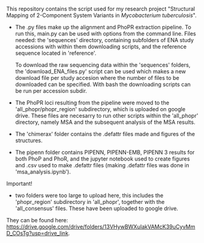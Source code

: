 This repository contains the script used for my research project "Structural Mapping of 2-Component System Variants in
_Mycobacterium tuberculosis_". 

- The .py files make up the alignment and PhoPR extraction pipeline. To run this, main.py can be used with options from the command line. Files needed: the 'sequences' directory, containing subfolders of ENA study accessions with within them downloading scripts, and the reference sequence located in 'reference'.

  To download the raw sequencing data within the 'sequences' folders, the 'download_ENA_files.py' script can be used which makes a new download file per study accesion where the number of files to be downloaded can be specified. With bash the downloading scripts can be run per accession subdir.
- The PhoPR loci resulting from the pipeline were moved to the 'all_phopr/phopr_region' subdirectory, which is uploaded on google drive. These files are necesarry to run other scripts within the 'all_phopr' directory, namely MSA and the subsequent analysis of the MSA results.
- The 'chimerax' folder contains the .defattr files made and figures of the structures.
- The pipenn folder contains PIPENN, PIPENN-EMB, PIPENN 3 results for both PhoP and PhoR, and the jupyter notebook used to create figures and .csv used to make .defattr files (making .defattr files was done in 'msa_analysis.ipynb').
  
Important!
- two folders were too large to upload here, this includes the 'phopr_region' subdirectory in 'all_phopr', together with the 'all_consensus' files. These have been uploaded to google drive.

They can be found here: https://drive.google.com/drive/folders/13VHywBWXuIakVAMcK39uCyvMmD_COsTg?usp=drive_link.
  
